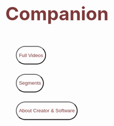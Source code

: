 <html>
    <head>
        <meta name="viewport" content="width=device-width, initial-scale=1.0">
        <meta charset="UTF-8">
    </head>
    <body>
        <h1 class="header">Companion</h1>
        <p><button type="button" class="b">Full Videos</button></p>
        <p><button type="button"class="b">Segments</button></p>
        <p><button type="button"class="b">About Creator & Software</button></p>
    </body>
</html>
<style>
    body{
        background-image: url("https://image.freepik.com/free-vector/office-wallpaper-video-conferencing_23-2148653947.jpg");
        background-repeat: no-repeat;
        background-size: cover;
        animation-name: backgroundchange;
        animation-iteration-count: infinite;
        animation-duration: 60s;
        animation-delay: 5s;
        animation-timing-function:ease-in-out;
    }
    h1{
        text-align: center;
        color: rgb(126, 58, 58);
        margin-top: 20%;
        font-size: 50px;
    }
    p{
        text-align: center;
        display: inline;
        padding: 5pc;
        margin-left: 12%;
        font-size: 20px;
    }
    .b{
        margin-top: 5%;
        color: rgb(126, 58, 58);
        background-color: inherit;
        height: 50px;
        border-radius: 50px;
    }
    @keyframes backgroundchange{
        30%{background-image: url("https://i.pinimg.com/736x/b3/cd/e2/b3cde218d62d5075aa9e93b5a653f426.jpg");}
        50%{background-image: url("https://media.istockphoto.com/photos/white-office-desk-with-copy-space-open-notebook-keyboard-coffee-and-picture-id1277758901?b=1&k=20&m=1277758901&s=170667a&w=0&h=u_dkWMN7S3d4czXzxM_2YNTXBS3M6FTLb8KEhQ-uCME=");}
    }
</style>

